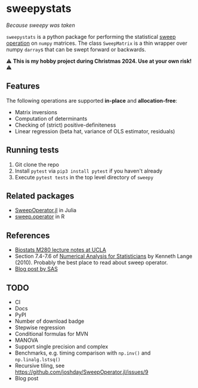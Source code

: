 # sweepystats

*Because sweepy was taken*

`sweepystats` is a python package for performing the statistical [sweep operation](https://hua-zhou.github.io/teaching/biostatm280-2017spring/slides/11-sweep/sweep.html) on `numpy` matrices. The class `SweepMatrix` is a thin wrapper over numpy `darray`s that can be swept forward or backwards. 

:warning: **This is my hobby project during Christmas 2024. Use at your own risk!** :warning:

## Features

The following operations are supported **in-place** and **allocation-free**:

+ Matrix inversions
+ Computation of determinants
+ Checking of (strict) positive-definiteness
+ Linear regression (beta hat, variance of OLS estimator, residuals)

## Running tests

1. Git clone the repo
2. Install `pytest` via `pip3 install pytest` if you haven't already
3. Execute `pytest tests` in the top level directory of `sweepy`

## Related packages

+ [SweepOperator.jl](https://github.com/joshday/SweepOperator.jl) in Julia
+ [sweep.operator](https://search.r-project.org/CRAN/refmans/fastmatrix/html/sweep.operator.html) in R

## References

+ [Biostats M280 lecture notes at UCLA](https://hua-zhou.github.io/teaching/biostatm280-2017spring/slides/11-sweep/sweep.html)
+ Section 7.4-7.6 of [Numerical Analysis for Statisticians](https://link.springer.com/book/10.1007/978-1-4419-5945-4) by Kenneth Lange (2010). Probably the best place to read about sweep operator.
+ [Blog post by SAS](https://blogs.sas.com/content/iml/2018/04/18/sweep-operator-sas.html)

## TODO
+ CI
+ Docs
+ PyPI
+ Number of download badge
+ Stepwise regression
+ Conditional formulas for MVN
+ MANOVA
+ Support single precision and complex
+ Benchmarks, e.g. timing comparison with `np.inv()` and `np.linalg.lstsq()`
+ Recursive tiling, see https://github.com/joshday/SweepOperator.jl/issues/9
+ Blog post
